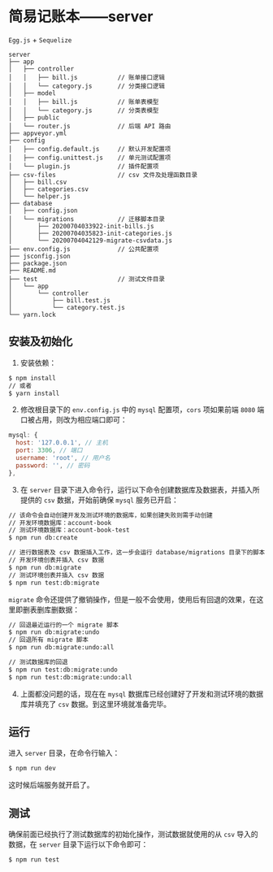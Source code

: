 # 简易记账本——server

`Egg.js` + `Sequelize`

```
server
├── app                   
│   ├── controller        
│   │   ├── bill.js           // 账单接口逻辑
│   │   └── category.js       // 分类接口逻辑
│   ├── model
│   │   ├── bill.js           // 账单表模型
│   │   └── category.js       // 分类表模型
│   ├── public
│   └── router.js             // 后端 API 路由
├── appveyor.yml
├── config
│   ├── config.default.js     // 默认开发配置项
│   ├── config.unittest.js    // 单元测试配置项
│   └── plugin.js             // 插件配置项
├── csv-files                 // csv 文件及处理函数目录
│   ├── bill.csv
│   ├── categories.csv
│   └── helper.js
├── database
│   ├── config.json
│   └── migrations            // 迁移脚本目录
│       ├── 20200704033922-init-bills.js
│       ├── 20200704035823-init-categories.js
│       └── 20200704042129-migrate-csvdata.js
├── env.config.js             // 公共配置项
├── jsconfig.json
├── package.json
├── README.md
├── test                      // 测试文件目录
│   └── app
│       └── controller
│           ├── bill.test.js
│           └── category.test.js
└── yarn.lock
```

## 安装及初始化

1. 安装依赖：
```bash
$ npm install
// 或者
$ yarn install
```
2. 修改根目录下的 `env.config.js` 中的 `mysql` 配置项，`cors` 项如果前端 `8080` 端口被占用，则改为相应端口即可：
```JavaScript
mysql: {
  host: '127.0.0.1', // 主机
  port: 3306, // 端口
  username: 'root', // 用户名
  password: '', // 密码
},
```
3. 在 `server` 目录下进入命令行，运行以下命令创建数据库及数据表，并插入所提供的 `csv` 数据，开始前确保 `mysql` 服务已开启：
```bash
// 该命令会自动创建开发及测试环境的数据库，如果创建失败则需手动创建
// 开发环境数据库：account-book
// 测试环境数据库：account-book-test
$ npm run db:create

// 进行数据表及 csv 数据插入工作，这一步会运行 database/migrations 目录下的脚本
// 开发环境创表并插入 csv 数据
$ npm run db:migrate
// 测试环境创表并插入 csv 数据
$ npm run test:db:migrate
```
`migrate` 命令还提供了撤销操作，但是一般不会使用，使用后有回退的效果，在这里即删表删库删数据：
```bash
// 回退最近运行的一个 migrate 脚本
$ npm run db:migrate:undo
// 回退所有 migrate 脚本
$ npm run db:migrate:undo:all

// 测试数据库的回退
$ npm run test:db:migrate:undo
$ npm run test:db:migrate:undo:all
```
4. 上面都没问题的话，现在在 `mysql` 数据库已经创建好了开发和测试环境的数据库并填充了 `csv` 数据。到这里环境就准备完毕。


## 运行

进入 `server` 目录，在命令行输入：
```bash
$ npm run dev
```
这时候后端服务就开启了。


## 测试

确保前面已经执行了测试数据库的初始化操作，测试数据就使用的从 `csv` 导入的数据，在 `server` 目录下运行以下命令即可：
```bash
$ npm run test
```
